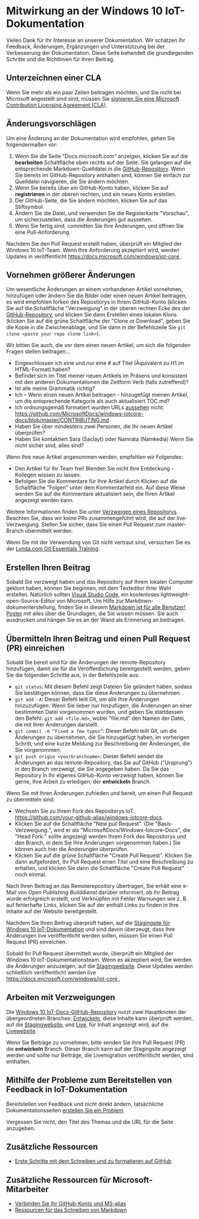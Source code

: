 # <a name="contributing-to-the-windows-10-iot-documentation"></a>Mitwirkung an der Windows 10 IoT-Dokumentation

Vielen Dank für Ihr Interesse an unserer Dokumentation. Wir schätzen Ihr Feedback, Änderungen, Ergänzungen und Unterstützung bei der Verbesserung der Dokumentation. Diese Seite behandelt die grundlegenden Schritte und die Richtlinien für Ihren Beitrag.

## <a name="sign-a-cla"></a>Unterzeichnen einer CLA

Wenn Sie mehr als ein paar Zeilen beitragen möchten, und Sie nicht bei Microsoft angestellt sind sind, müssen Sie [signieren Sie eine Microsoft Contribution Licensing Agreement (CLA)](https://cla.microsoft.com/). 

## <a name="proposing-a-change"></a>Änderungsvorschlägen

Um eine Änderung an der Dokumentation wird empfohlen, gehen Sie folgendermaßen vor:

1. Wenn Sie die Seite "Docs.microsoft.com" anzeigen, klicken Sie auf die **bearbeiten** Schaltfläche oben rechts auf der Seite.  Sie gelangen auf die entsprechende Markdown-Quelldatei in die [GitHub-Repository](https://github.com/MicrosoftDocs/windows-iotcore-docs).  Wenn Sie bereits im GitHub-Repository enthalten sind, können Sie einfach zur Quelldatei navigieren, die Sie ändern möchten.
2. Wenn Sie bereits über ein GitHub-Konto haben, klicken Sie auf **registrieren** in der oberen rechten, und ein neues Konto erstellen.
3. Der GitHub-Seite, die Sie ändern möchten, klicken Sie auf das Stiftsymbol. 
4. Ändern Sie die Datei, und verwenden Sie die Registerkarte "Vorschau", um sicherzustellen, dass die Änderungen gut aussehen.
5. Wenn Sie fertig sind, committen Sie Ihre Änderungen, und öffnen Sie eine Pull-Anforderung.

Nachdem Sie den Pull Request erstellt haben, überprüft ein Mitglied der Windows 10 IoT-Team. Wenn Ihre Anforderung akzeptiert wird, werden Updates in veröffentlicht [ https://docs.microsoft.com/windows/iot-core ](https://docs.microsoft.com/windows/iot-core).

## <a name="making-more-substantial-changes"></a>Vornehmen größerer Änderungen

Um wesentliche Änderungen an einem vorhandenen Artikel vornehmen, hinzufügen oder ändern Sie die Bilder oder einen neuen Artikel beitragen, es wird empfohlen forken des Repositorys in Ihrem GitHub-Konto (klicken Sie auf die Schaltfläche "Verzweigung" in der oberen rechten Ecke des der [GitHub-Repository](https://github.com/MicrosoftDocs/windows-iotcore-docs), und klicken Sie dann Erstellen eines lokalen Klons (klicken Sie auf die grüne Schaltfläche der "Clone or Download", geben Sie die Kopie in die Zwischenablage, und Sie dann in der Befehlszeile Sie `git clone <paste your repo clone link>`).

Wir bitten Sie auch, die vor dem einen neuen Artikel, um sich die folgenden Fragen stellen beitragen...
* Eingeschlossen ich eine und nur eine # auf Titel (Äquivalent zu H1 im HTML-Format) haben? 
* Befindet sich im Titel meiner neuen Artikels im Präsens und konsistent mit den anderen Dokumentationen die Zeitform Verb (falls zutreffend)?
* Ist alle meine Grammatik richtig?
* Ich – Wenn einen neuen Artikel beitragen - hinzugefügt meinen Artikel, um die entsprechende Kategorie als auch aktualisiert TOC.md?
* Ich ordnungsgemäß formatiert wurden URLs [aussehen](https://github.com/MicrosoftDocs/windows-iotcore-docs/blob/master/CONTRIBUTING.md) nicht: https://github.com/MicrosoftDocs/windows-iotcore-docs/blob/master/CONTRIBUTING.md
* Haben Sie über mindestens zwei Personen, die Ihr neuen Artikel überprüfen?
* Haben Sie kontaktiert Sara (Saclayt) oder Namrata (Namkedia) Wenn Sie nicht sicher sind, alles sind?

Wenn Ihre neue Artikel angenommen werden, empfehlen wir Folgendes:
* Den Artikel für Ihr Team frei! Blenden Sie nicht Ihre Entdeckung - Kollegen wissen zu lassen.
* Befolgen Sie die Kommentare für Ihre Artikel durch Klicken auf die Schaltfläche "Folgen" unter dem Kommentarfeld ein. Auf diese Weise werden Sie auf die Kommentare aktualisiert sein, die Ihren Artikel angezeigt werden kann.

Weitere Informationen finden Sie unter [Verzweigen eines Repositorys](https://help.github.com/articles/fork-a-repo/). Beachten Sie, dass wir keine PRs zusammengeführt wird, die auf der live-Verzweigung. Stellen Sie sicher, dass Sie einen Pull Request zum master-Branch übermittelt werden.

Wenn Sie mit der Verwendung von Git nicht vertraut sind, versuchen Sie es der [Lynda.com Git Essentials Training](https://www.lynda.com/Git-tutorials/Git-Essential-Training/100222-2.html).

## <a name="authoring-your-contribution"></a>Erstellen Ihren Beitrag

Sobald Sie verzweigt haben und das Repository auf Ihrem lokalen Computer geklont haben, können Sie beginnen, mit dem Texteditor Ihrer Wahl erstellen.  Natürlich sollten [Visual Studio Code](https://code.visualstudio.com/), ein kostenloses lightweight-open-Source-Editor von Microsoft. Um Hilfe zur Markdown-dokumenterstellung, finden Sie in diesem [Markdown ist für alle Benutzer! Poster](windows-iotcore/media/DocsMarkdownPoster.pdf) mit alles über die Grundlagen, die Sie wissen müssen. Sie auch ausdrucken und hängen Sie es an der Wand als Erinnerung an beitragen. 

## <a name="submitting-your-contribution-and-filing-a-pull-request-pr"></a>Übermitteln Ihren Beitrag und einen Pull Request (PR) einreichen

Sobald Sie bereit sind für die Änderungen der remote-Repository hinzufügen, damit sie für die Veröffentlichung bereitgestellt werden, geben Sie die folgenden Schritte aus, in der Befehlszeile aus:
- `git status`: Mit diesem Befehl zeigt Dateien Sie geändert haben, sodass Sie bestätigen können, dass Sie diese Änderungen zu übernehmen. 
- `git add -A`: Dieser Befehl teilt Git, um alle Ihre Änderungen hinzuzufügen. Wenn Sie lieber nur hinzufügen, die Änderungen an einer bestimmten Datei vorgenommen wurden, und geben Sie stattdessen den Befehl: `git add <file.md>`, wobei "file.md" den Namen der Datei, die mit Ihrer Änderungen darstellt.
- `git commit -m “Fixed a few typos”`: Dieser Befehl teilt Git, um die Änderungen zu übernehmen, die Sie hinzugefügt haben, im vorherigen Schritt, und eine kurze Meldung zur Beschreibung der Änderungen, die Sie vorgenommen.
- `git push origin <yourbranchname>`: Dieser Befehl sendet die Änderungen an das remote-Repository, das Sie auf GitHub ("Ursprung") in den Branch verzweigt, die Sie angegeben haben. Da Sie das Repository in Ihr eigenes GitHub-Konto verzweigt haben, können Sie gerne, Ihre Arbeit zu erledigen, der **entwickeln** Branch. 

Wenn Sie mit Ihren Änderungen zufrieden und bereit, um einen Pull Request zu übermitteln sind:
- Wechseln Sie zu Ihrem Fork des Repositorys IoT: https://github.com/your-github-alias/windows-iotcore-docs.
- Klicken Sie auf die Schaltfläche "New pull Request". (Die "Basis-Verzweigung:", wird er als "MicrosoftDocs/Windows-Iotcore-Docs", die "Head Fork:" sollte angezeigt werden Ihrem Fork des Repositorys und den Branch, in dem Sie Ihre Änderungen vorgenommen haben.) Sie können auch hier die Änderungen überprüfen. 
- Klicken Sie auf die grüne Schaltfläche "Create Pull Request". Klicken Sie dann aufgefordert, Ihr Pull Request einen Titel und eine Beschreibung zu erhalten, und klicken Sie dann die Schaltfläche "Create Pull Request" noch einmal.

Nach Ihren Beitrag an das Remoterepository übertragen, Sie erhält eine e-Mail von *Open Publishing Builddienst* darüber informiert, ob Ihr Beitrag wurde erfolgreich erstellt, und Verknüpfen mit Fehler Warnungen wie z. B. auf fehlerhafte Links, klicken Sie auf der enthält Links zu finden in Ihre Inhalte auf der Website bereitgestellt.

Nachdem Sie Ihren Beitrag überprüft haben, auf die [Stagingsite für Windows 10 IoT-Dokumentation](https://review.docs.microsoft.com/en-us/windows/iot-core/) und sind davon überzeugt, dass Ihre Änderungen live veröffentlicht werden sollen, müssen Sie einen Pull Request (PR) einreichen.

Sobald Ihr Pull Request übermittelt wurde, überprüft ein Mitglied der Windows 10 IoT-Dokumentationsteam. Wenn es akzeptiert wird, Sie werden die Änderungen anzuzeigen, auf die [Stagingwebsite](https://review.docs.microsoft.com/en-us/windows/iot-core). Diese Updates werden schließlich veröffentlicht werden live [ https://docs.microsoft.com/windows/iot-core ](https://docs.microsoft.com/windows/iot-core).

## <a name="working-with-branches"></a>Arbeiten mit Verzweigungen

Die [Windows 10 IoT-Docs-GitHub-Repository](https://github.com/MicrosoftDocs/windows-iotcore-docs) nutzt zwei Hauptknoten der übergeordneten Branches: [Entwickeln](https://github.com/MicrosoftDocs/windows-iotcore-docs/tree/develop), diese Inhalte kann überprüft werden, auf die [Stagingwebsite](https://review.docs.microsoft.com/en-us/windows/iot-core), und [Live](https://github.com/MicrosoftDocs/windows-iotcore-docs/tree/live), für Inhalt angezeigt wird, auf die [Livewebsite](https://docs.microsoft.com/windows/iot-core). 

Wenn Sie Beiträge zu vornehmen, bitte senden Sie Ihre Pull Request (PR) die **entwickeln** Branch. Dieser Branch kann auf der Stagingsite angezeigt werden und sollte nur Beiträge, die Livemigration veröffentlicht werden, sind enthalten.

## <a name="using-issues-to-provide-feedback-on-iot-documentation"></a>Mithilfe der Probleme zum Bereitstellen von Feedback in IoT-Dokumentation

Bereitstellen von Feedback und nicht direkt ändern, tatsächliche Dokumentationsseiten [erstellen Sie ein Problem](https://github.com/MicrosoftDocs/windows-iotcore-docs/issues).

Vergessen Sie nicht, den Titel des Themas und die URL für die Seite anzugeben.

## <a name="additional-resources"></a>Zusätzliche Ressourcen
- [Erste Schritte mit dem Schreiben und zu formatieren auf GitHub](https://help.github.com/articles/getting-started-with-writing-and-formatting-on-github/)

## <a name="additional-resources-for-microsoft-employees"></a>Zusätzliche Ressourcen für Microsoft-Mitarbeiter
- [Verbinden Sie Ihr GitHub-Konto und MS-alias](https://review.docs.microsoft.com/en-us/windows-authoring-guide/github-account#2-connect-your-github-account-and-ms-alias-on-the-microsoft-open-source-portal)
- [Ressourcen für das Schreiben von Markdown](https://review.docs.microsoft.com/en-us/windows-authoring-guide/writing-guidance/writing-markdown)
